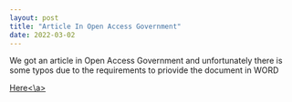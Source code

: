 ```yaml
---
layout: post
title: "Article In Open Access Government"
date: 2022-03-02
---
```


We got an article in Open Access Government and unfortunately there is some typos due to the requirements to priovide the document in WORD

<a href="https://www.openaccessgovernment.org/fundamentals-quantum-computing/130668/">Here<\a>
